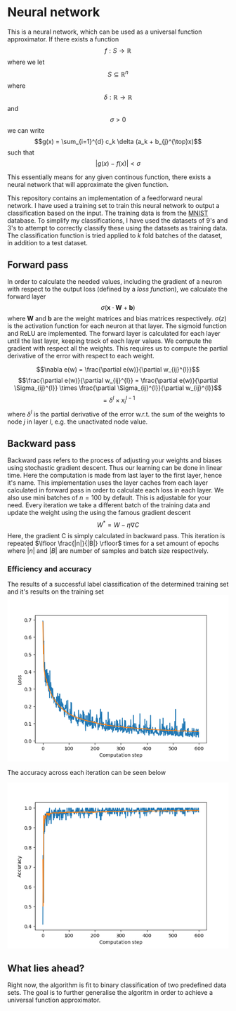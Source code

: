 # Neural network

This is a neural network, which can be used as a universal function approximator. If there exists a function $$f : S \rightarrow \mathbb{R}$$ where we let $$S \subseteq \mathbb{R}^{n}$$ where $$\delta : \mathbb{R} \rightarrow \mathbb{R}$$ and $$\sigma > 0$$ we can write $$g(x) = \sum_{i=1}^{d} c_k \delta (a_k + b_{j}^{\top}x)$$ such that $$|g(x) - f(x)| < \sigma$$

This essentially means for any given continous function, there exists a neural network that will approximate the given function.

This repository contains an implementation of a feedforward neural network.
I have used a training set to train this neural network to output a classification based on the input. The training data is from the [MNIST](https://en.wikipedia.org/wiki/MNIST_database) database. To simplify my classifications, I have used the datasets of 9's and 3's to attempt to correctly classify these using the datasets as training data. The classification function is tried applied to *k* fold batches of the dataset, in addition to a test dataset.

## Forward pass

In order to calculate the needed values, including the gradient of a neuron with respect to the output loss (defined by a *loss function*), we calculate the forward layer $$\sigma (\textbf{x} \cdot \textbf{W} + \textbf{b})$$
where $\textbf{W}$ and $\textbf{b}$ are the weight matrices and bias matrices respectively. $\sigma(z)$ is the activation function for each neuron at that layer. The sigmoid function and ReLU are implemented.
The forward layer is calculated for each layer until the last layer, keeping track of each layer values.
We compute the gradient with respect all the weights. This requires us to compute the partial derivative of the error with respect to each weight.

$$\nabla e(w) = \frac{\partial e(w)}{\partial w_{ij}^{l}}$$
$$\frac{\partial e(w)}{\partial w_{ij}^{l}} = \frac{\partial e(w)}{\partial \Sigma_{ij}^{l}} \times \frac{\partial \Sigma_{ij}^{l}}{\partial w_{ij}^{l}}$$
$$= \delta^{l} \times x_i^{l-1}$$ 
where $\delta^{l}$ is the partial derivative of the error w.r.t. the sum of the weights to node $j$ in layer $l$, e.g. the unactivated node value.

## Backward pass

Backward pass refers to the process of adjusting your weights and biases using stochastic gradient descent. Thus our learning can be done in linear time. Here the computation is made from last layer to the first layer, hence it's name. This implementation uses the layer caches from each layer calculated in forward pass in order to calculate each loss in each layer. We also use mini batches of $n = 100$ by default. This is adjustable for your need. Every iteration we take a different batch of the training data and update the weight using the using the famous gradient descent $$W^{*} = W - \eta \nabla C$$ Here, the gradient C is simply calculated in backward pass. This iteration is repeated $\lfloor \frac{|n|}{|B|} \rfloor$ times for a set amount of epochs where $|n|$ and $|B|$ are number of samples and batch size respectively. 

### Efficiency and accuracy

The results of a successful label classification of the determined training set and it's results on the training set
![Loss](Loss.png)

The accuracy across each iteration can be seen below

![Accuracy](Accuracy.png)

## What lies ahead?

Right now, the algorithm is fit to binary classification of two predefined data sets. The goal is to further generalise the algoritm in order to achieve a universal function approximator.